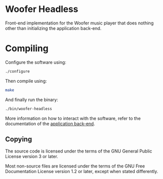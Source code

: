 # Woofer Headless

Front-end implementation for the Woofer music player that does nothing other
than initializing the application back-end.

# Compiling

Configure the software using:

```sh
./configure
```

Then compile using:

```sh
make
```

And finally run the binary:

```sh
./bin/woofer-headless
```

More information on how to interact with the software, refer to the
documentation of the
[application back-end](https://github.com/woofer-org/libwoofer).

## Copying

The source code is licensed under the terms of the GNU General Public License
version 3 or later.

Most non-source files are licensed under the terms of the GNU Free Documentation
License version 1.2 or later, except when stated differently.

